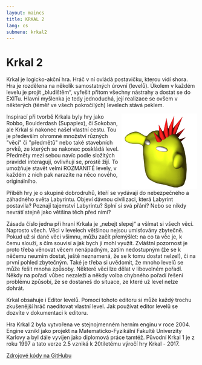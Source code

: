 ```yaml
---
layout: maincs
title: KRKAL 2
lang: cs
submenu: krkal2
---
```

# Krkal 2

Krkal je logicko-akční hra. Hráč v ní ovládá postavičku, kterou vidí shora. 
Hra je rozdělena na několik samostatných úrovní (levelů). Úkolem v každém levelu 
je projít „bludištěm“, vyřešit přitom všechny nástrahy a dostat se do EXITu. 
Hlavní myšlenka je tedy jednoduchá, její realizace se ovšem v některých 
(téměř ve všech pokročilých) levelech stává peklem.

<img src="/img/manik.png" width="200" height="200" alt="Dráček" style="float:right"/>
Inspirací při tvorbě Krkala byly hry jako Robbo, Boulderdash (Supaplex), či Sokoban, 
ale Krkal si nakonec našel vlastní cestu. Tou je především ohromné množství různých 
"věcí" či "předmětů" nebo také stavebních prvků, ze kterých se nakonec poskládá level. 
Předměty mezi sebou navíc podle složitých pravidel interagují, ovlivňují se, prostě žijí. 
To umožňuje stavět velmi ROZMANITÉ levely, v každém z nich pak narazíte na něco nového, originálního.

Příběh hry je o skupině dobrodruhů, kteří se vydávají do nebezpečného a záhadného světa Labyrintu. 
Objeví dávnou civilizaci, která Labyrint postavila? Poznají tajemství Labyrintu? Splní si svá přání? 
Nebo se nikdy nevrátí stejně jako většina těch před nimi?

Zásada číslo jedna při hraní Krkala je „nebejt slepej“ a všímat si všech věcí. Naprosto všech. 
Věci v levelech většinou nejsou umisťovány zbytečně. Pokud už si dané věci všimnu, můžu začít přemýšlet: 
na co ta věc je, k čemu slouží, s čím souvisí a jak bych ji mohl využít. 
Zvláštní pozornost je proto třeba věnovat věcem nenápadným, zatím nedostupným 
(že se k něčemu neumím dostat, ještě neznamená, že se k tomu dostat nelze!), 
či na první pohled zbytečným. Také je třeba si uvědomit, že mnoho levelů se může řešit mnoha způsoby. 
Některé věci lze dělat v libovolném pořadí. Někdy na pořadí vůbec nezaleží a někdy volba chybného pořadí řešení 
problému způsobí, že se dostaneš do situace, ze které už level nelze dohrát.

Krkal obsahuje i Editor levelů. Pomocí tohoto editoru si může každý trochu zkušenější hráč naeditovat 
vlastní level. Jak používat editor levelů se dozvíte v dokumentaci k editoru. 

Hra Krkal 2 byla vytvořena ve stejnojmenném herním enginu v roce 
2004. Engine vznikl jako projekt na Matematicko-Fyzikální Fakultě
Univerzity Karlovy a byl dále vyvíjen jako diplomová práce tamtéž.
Původní Krkal 1 je z roku 1997 a tato verze 2.5 vzniká k 20tiletému 
výročí hry Krkal - 2017.

[Zdrojové kódy na GitHubu](https://github.com/HonzaMD/Krkal2)
